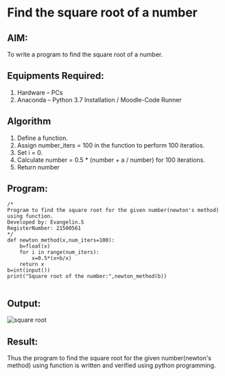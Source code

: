 # Find the square root of a number

## AIM:
To write a program to find the square root of a number.

## Equipments Required:
1. Hardware – PCs
2. Anaconda – Python 3.7 Installation / Moodle-Code Runner

## Algorithm
1. Define a function.
2. Assign number_iters = 100 in the function to perform 100 iteratios.
3. Set i = 0.
4. Calculate  number = 0.5 * (number + a / number) for 100 iterations.
5. Return number

## Program:
```
/*
Program to find the square root for the given number(newton's method) using function.
Developed by: Evangelin.S
RegisterNumber: 21500561
*/
def newton_method(x,num_iters=100):
    b=float(x)
    for i in range(num_iters):
        x=0.5*(x+b/x)
    return x
b=int(input())
print("Square root of the number:",newton_method(b))
    

```

## Output:
![square root](https://user-images.githubusercontent.com/94219798/149743067-80f2e07e-8d4e-4e06-87a1-dbfb626607d8.JPG)



## Result:
Thus the program to find the square root for the given number(newton's method) using function is written and verified using python programming.
